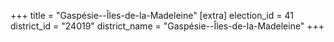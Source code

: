 +++
title = "Gaspésie--Îles-de-la-Madeleine"
[extra]
election_id = 41
district_id = "24019"
district_name = "Gaspésie--Îles-de-la-Madeleine"
+++
